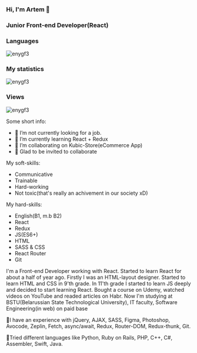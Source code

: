 ### Hi, I'm Artem 👋
### Junior Front-end Developer(React)

 
### Languages 
<p align="left"><img src="https://github-readme-stats.vercel.app/api/top-langs/?username=enygf3&layout=compact&theme=tokyonight" alt="enygf3"/></p> 

### My statistics 
<p align="left"><img src="https://github-readme-stats.vercel.app/api?username=enygf3&show_icons=true&theme=tokyonight" alt="enygf3"/></p> 
<!--radical, merko, tokyonight--> 
 
### Views 
<p align="left"><img src="https://komarev.com/ghpvc/?username=enygf3" alt="enygf3"/></p> 
<!--radical, merko, tokyonight-->


Some short info:

- 🔭 I’m not currently looking for a job. 
- 🌱 I’m currently learning React + Redux
- 👯 I’m collaborating on Kubic-Store(eCommerce App)
- 💫 Glad to be invited to collaborate

My soft-skills:
- Communicative
- Trainable
- Hard-working
- Not toxic(that's really an achivement in our society xD)

My hard-skills:
- English(B1, m.b B2)
- React
- Redux
- JS(ES6+)
- HTML
- SASS & CSS
- React Router
- Git

I'm a Front-end Developer working with React. Started to learn React for about a half of year ago.
Firstly I was an HTML-layout designer. Started to learn HTML and CSS in 9'th grade.
In 11'th grade I started to learn JS deeply and decided to start learning React.
Bought a course on Udemy, watched videos on YouTube and readed articles on Habr.
Now I'm studying at BSTU(Belarussian State Technological University), IT faculty, Software Engineering(in web) on paid base

🔬I have an experience with jQuery, AJAX, SASS, Figma, Photoshop, Avocode, Zeplin, Fetch, async/await, Redux, Router-DOM, Redux-thunk, Git.

🤖Tried different languages like Python, Ruby on Rails, PHP, C++, C#, Assembler, Swift, Java.
